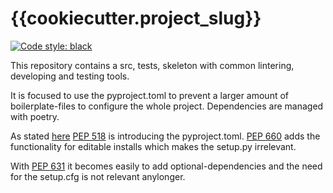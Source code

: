 # {{cookiecutter.project_slug}}
[![Code style: black](https://img.shields.io/badge/code%20style-black-000000.svg)](https://github.com/psf/black)

This repository contains a src, tests, skeleton with common lintering, developing and testing tools.  

It is focused to use the pyproject.toml to prevent a larger amount of boilerplate-files to configure the whole project. Dependencies are managed with poetry.

As stated [here](https://stackoverflow.com/questions/62983756/what-is-pyproject-toml-file-for) [PEP 518](https://peps.python.org/pep-0518/#rationale) is introducing the pyproject.toml. [PEP 660](https://peps.python.org/pep-0660/) adds the functionality for editable installs which makes the setup.py irrelevant. 

With [PEP 631](https://peps.python.org/pep-0631/) it becomes easily to add optional-dependencies and the need for the setup.cfg is not relevant anylonger. 


